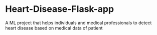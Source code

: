 # Heart-Disease-Flask-app
A ML project that helps individuals and medical professionals to detect heart disease based on medical data of patient
